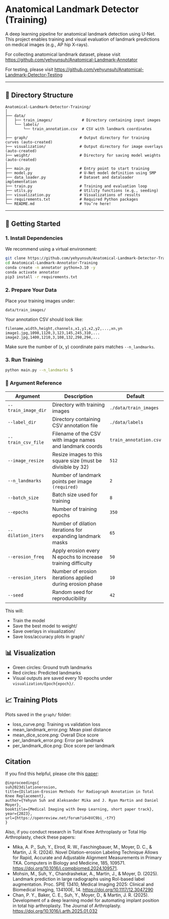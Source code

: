 # Anatomical Landmark Detector (Training)

A deep learning pipeline for anatomical landmark detection using U-Net. This project enables training and visual evaluation of landmark predictions on medical images (e.g., AP hip X-rays).

For collecting anatomical landmark dataset, please visit https://github.com/yehyunsuh/Anatomical-Landmark-Annotator 

For testing, please visit https://github.com/yehyunsuh/Anatomical-Landmark-Detector-Testing   

---

## 📂 Directory Structure
```
Anatomical-Landmark-Detector-Training/
│
├── data/
│   ├── train_images/             # Directory containing input images
│   └── labels/
│       └── train_annotation.csv  # CSV with landmark coordinates
│
├── graph/                       # Output directory for training curves (auto-created)
├── visualization/               # Output directory for image overlays (auto-created)
├── weight/                      # Directory for saving model weights (auto-created)
│
├── main.py                      # Entry point to start training
├── model.py                     # U-Net model definition using SMP
├── data_loader.py               # Dataset and dataloader implementation
├── train.py                     # Training and evaluation loop
├── utils.py                     # Utility functions (e.g., seeding)
├── visualization.py             # Visualizations of results
├── requirements.txt             # Required Python packages
└── README.md                    # You’re here!
```

---

## 🚀 Getting Started

### 1. Install Dependencies

We recommend using a virtual environment:

```bash
git clone https://github.com/yehyunsuh/Anatomical-Landmark-Detector-Training.git
cd Anatomical-Landmark-Annotator-Training
conda create -n annotator python=3.10 -y
conda activate annotator
pip3 install -r requirements.txt
```

### 2. Prepare Your Data

Place your training images under:
```
data/train_images/
```

Your annotation CSV should look like:
```
filename,width,height,channels,x1,y1,x2,y2,...,xn,yn
image1.jpg,1098,1120,3,123,145,245,310,...
image2.jpg,1400,1210,3,108,132,298,294,...
```

Make sure the number of (x, y) coordinate pairs matches `--n_landmarks`.

### 3. Run Training
```bash
python main.py --n_landmarks 5
```

### 🧩 Argument Reference

| Argument            | Description                                                   | Default                     |
|---------------------|---------------------------------------------------------------|-----------------------------|
| `--train_image_dir` | Directory with training images                                 | `./data/train_images`       |
| `--label_dir`       | Directory containing CSV annotation file                      | `./data/labels`             |
| `--train_csv_file`  | Filename of the CSV with image names and landmark coords       | `train_annotation.csv`      |
| `--image_resize`    | Resize images to this square size (must be divisible by 32)   | `512`                       |
| `--n_landmarks`     | Number of landmark points per image `(required)`                          | `2`                |
| `--batch_size`      | Batch size used for training                                  | `8`                         |
| `--epochs`          | Number of training epochs                                     | `350`                       |
| `--dilation_iters`  | Number of dilation iterations for expanding landmark masks    | `65`                        |
| `--erosion_freq`    | Apply erosion every N epochs to increase training difficulty  | `50`                        |
| `--erosion_iters`   | Number of erosion iterations applied during erosion phase     | `10`                        |
| `--seed`            | Random seed for reproducibility                               | `42`                        |

This will:   
- Train the model
- Save the best model to weight/
- Save overlays in visualization/
- Save loss/accuracy plots in graph/

## 📊 Visualization
- Green circles: Ground truth landmarks
- Red circles: Predicted landmarks
- Visual outputs are saved every 10 epochs under `visualization/Epoch{epoch}/`.

## 📈 Training Plots
Plots saved in the `graph/` folder:
- loss_curve.png: Training vs validation loss
- mean_landmark_error.png: Mean pixel distance
- mean_dice_score.png: Overall Dice score
- per_landmark_error.png: Error per landmark
- per_landmark_dice.png: Dice score per landmark

## Citation
If you find this helpful, please cite this [paper](https://openreview.net/forum?id=bVC9bi_-t7Y):
```
@inproceedings{
suh2023dilationerosion,
title={Dilation-Erosion Methods for Radiograph Annotation in Total Knee Replacement},
author={Yehyun Suh and Aleksander Mika and J. Ryan Martin and Daniel Moyer},
booktitle={Medical Imaging with Deep Learning, short paper track},
year={2023},
url={https://openreview.net/forum?id=bVC9bi_-t7Y}
}
```
Also, if you conduct research in Total Knee Arthroplasty or Total Hip Arthroplasty, check these papers:
- Mika, A. P., Suh, Y., Elrod, R. W., Faschingbauer, M., Moyer, D. C., & Martin, J. R. (2024). Novel Dilation-erosion Labeling Technique Allows for Rapid, Accurate and Adjustable Alignment Measurements in Primary TKA. Computers in Biology and Medicine, 185, 109571. https://doi.org/10.1016/j.compbiomed.2024.109571.  
- Mohsin, M., Suh, Y., Chandrashekar, A., Martin, J., & Moyer, D. (2025). Landmark prediction in large radiographs using RoI-based label augmentation. Proc. SPIE 13410, Medical Imaging 2025: Clinical and Biomedical Imaging, 134100E, 14. https://doi.org/10.1117/12.3047290
- Chan, P. Y., Baker, C. E., Suh, Y., Moyer, D., & Martin, J. R. (2025). Development of a deep learning model for automating implant position in total hip arthroplasty. The Journal of Arthroplasty. https://doi.org/10.1016/j.arth.2025.01.032